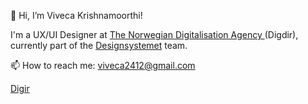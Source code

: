 👋 Hi, I’m Viveca Krishnamoorthi!

I'm a UX/UI Designer at [The Norwegian Digitalisation Agency ](https://www.digdir.no) (Digdir), currently part of the  [Designsystemet](https://www.designsystemet.no) team.

📫 How to reach me: viveca2412@gmail.com


 [Digir](https://www.digdir.no)
<!---
Viveca24/Viveca24 is a ✨ special ✨ repository because its `README.md` (this file) appears on your GitHub profile.
You can click the Preview link to take a look at your changes.
--->
